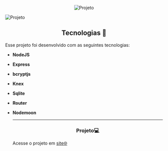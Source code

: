 <p align="center"> 
  <img alt="Projeto" src="">

</p>


   
  <img alt="Projeto" src="./assets/tabela vazia.png">



<!--  -->


<h2 align="center">Tecnologias 🚀</h2>
   
<p>Esse projeto foi desenvolvido com as seguintes tecnologias:</p>

- **NodeJS**
- **Express**
- **bcryptjs**
- **Knex**
- **Sqlite**
- **Router**
- **Nodemoon**


  
  ---
  <h3 align="center">Projeto💻 </h3>
  <p>Acesse o projeto em <a href="https://rocket-notes-snowy.vercel.app/"> site🌐
  </p>
